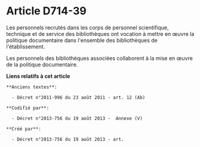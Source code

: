 # Article D714-39

Les personnels recrutés dans les corps de personnel scientifique, technique et de service des bibliothèques ont vocation à
mettre en œuvre la politique documentaire dans l'ensemble des bibliothèques de l'établissement.

Les personnels des bibliothèques associées collaborent à la mise en œuvre de la politique documentaire.

**Liens relatifs à cet article**

	**Anciens textes**:

	  - Décret n°2011-996 du 23 août 2011 - art. 12 (Ab)

	**Codifié par**:

	  - Décret n°2013-756 du 19 août 2013 -  Annexe (V)

	**Créé par**:

	  - Décret n°2013-756 du 19 août 2013 - art.
